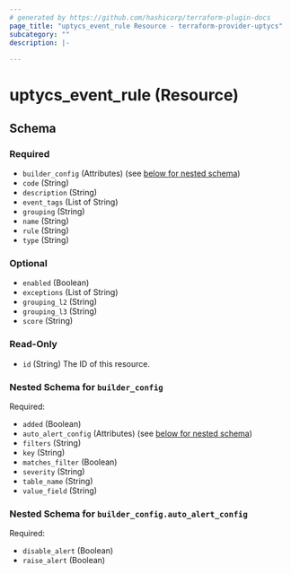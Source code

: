 ```yaml
---
# generated by https://github.com/hashicorp/terraform-plugin-docs
page_title: "uptycs_event_rule Resource - terraform-provider-uptycs"
subcategory: ""
description: |-
  
---
```


# uptycs_event_rule (Resource)





<!-- schema generated by tfplugindocs -->
## Schema

### Required

- `builder_config` (Attributes) (see [below for nested schema](#nestedatt--builder_config))
- `code` (String)
- `description` (String)
- `event_tags` (List of String)
- `grouping` (String)
- `name` (String)
- `rule` (String)
- `type` (String)

### Optional

- `enabled` (Boolean)
- `exceptions` (List of String)
- `grouping_l2` (String)
- `grouping_l3` (String)
- `score` (String)

### Read-Only

- `id` (String) The ID of this resource.

<a id="nestedatt--builder_config"></a>
### Nested Schema for `builder_config`

Required:

- `added` (Boolean)
- `auto_alert_config` (Attributes) (see [below for nested schema](#nestedatt--builder_config--auto_alert_config))
- `filters` (String)
- `key` (String)
- `matches_filter` (Boolean)
- `severity` (String)
- `table_name` (String)
- `value_field` (String)

<a id="nestedatt--builder_config--auto_alert_config"></a>
### Nested Schema for `builder_config.auto_alert_config`

Required:

- `disable_alert` (Boolean)
- `raise_alert` (Boolean)


